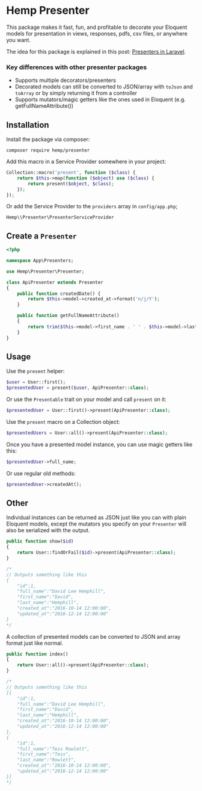 # Hemp Presenter

This package makes it fast, fun, and profitable to decorate your Eloquent models for presentation in views, responses, pdfs, csv files, or anywhere you want.

The idea for this package is explained in this post: [Presenters in Laravel](http://davidhemphill.com/blog/2016/09/06/presenters-in-laravel/).

### Key differences with other presenter packages

- Supports multiple decorators/presenters
- Decorated models can still be converted to JSON/array with `toJson` and `toArray` or by simply returning it from a controller
- Supports mutators/magic getters like the ones used in Eloquent (e.g. getFullNameAttribute())

## Installation

Install the package via composer:

```
composer require hemp/presenter
```

Add this macro in a Service Provider somewhere in your project:

```php
Collection::macro('present', function ($class) {
    return $this->map(function ($object) use ($class) {
        return present($object, $class);
    });
});
```

Or add the Service Provider to the `providers` array in `config/app.php`;

```
Hemp\\Presenter\PresenterServiceProvider
```

## Create a `Presenter`

```php
<?php

namespace App\Presenters;

use Hemp\Presenter\Presenter;

class ApiPresenter extends Presenter
{
    public function createdDate() {
        return $this->model->created_at->format('n/j/Y');
    }

    public function getFullNameAttribute()
    {
        return trim($this->model->first_name . ' ' . $this->model->last_name);
    }
}
```

## Usage

Use the `present` helper:

```php
$user = User::first();
$presentedUser = present($user, ApiPresenter::class);
```

Or use the `Presentable` trait on your model and call `present` on it:

```php
$presentedUser = User::first()->present(ApiPresenter::class);
```

Use the `present` macro on a Collection object:

```php
$presentedUsers = User::all()->present(ApiPresenter::class);
```

Once you have a presented model instance, you can use magic getters like this:

```php
$presentedUser->full_name;
```

Or use regular old methods:

```php
$presentedUser->createdAt();
```

## Other

Individual instances can be returned as JSON just like you can with plain Eloquent models, except the mutators you specify on your `Presenter` will also be serialized with the output.

```php
public function show($id)
{
    return User::findOrFail($id)->present(ApiPresenter::class);
}

/*
// Outputs something like this
{
    "id":1,
    "full_name":"David Lee Hemphill",
    "first_name":"David",
    "last_name":"Hemphill",
    "created_at":"2016-10-14 12:00:00",
    "updated_at":"2016-12-14 12:00:00"
}
*/
```

A collection of presented models can be converted to JSON and array format just like normal.

```php
public function index()
{
    return User::all()->present(ApiPresenter::class);
}

/*
// Outputs something like this
[{
    "id":1,
    "full_name":"David Lee Hemphill",
    "first_name":"David",
    "last_name":"Hemphill",
    "created_at":"2016-10-14 12:00:00",
    "updated_at":"2016-12-14 12:00:00"
},
{
    "id":1,
    "full_name":"Tess Rowlett",
    "first_name":"Tess",
    "last_name":"Rowlett",
    "created_at":"2016-10-14 12:00:00",
    "updated_at":"2016-12-14 12:00:00"
}]
*/
```
